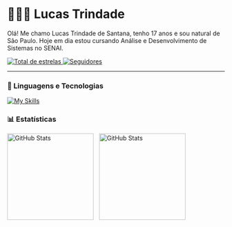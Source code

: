 # 👩🏻‍💻 Lucas Trindade

Olá! Me chamo Lucas Trindade de Santana, tenho 17 anos e sou natural de São Paulo. Hoje em dia estou cursando Análise e Desenvolvimento de Sistemas no SENAI.

<a href="https://github.com/Lucastrindade16h?tab=repositories&sort=stargazers">
        <img 
            alt="Total de estrelas" 
            title="Total de estrelas GitHub" 
            src="https://custom-icon-badges.demolab.com/github/stars/Lucastrindade16?color=55960c&style=for-the-badge&labelColor=488207&logo=star&label=estrelas"
        />
    </a>
    <a href="https://github.com/Lucastrindade16?tab=followers">
        <img 
            alt="Seguidores" 
            title="Me siga no GitHub" 
            src="https://custom-icon-badges.demolab.com/github/followers/Lucastrindade16?color=236ad3&labelColor=1155ba&style=for-the-badge&logo=github&label=Seguidores&logoColor=white"
        />
    </a>
</p>

---

### 🤖 Linguagens e Tecnologias
[![My Skills](https://skillicons.dev/icons?i=python,kotlin,js,react,html,css,figma)](https://skillicons.dev)
<br/>

### 📊 Estatísticas

<p>
  <img 
    align="left" 
    alt="GitHub Stats" 
    height="200" 
    style="padding-right: 10px;" 
    src="https://github-readme-stats.vercel.app/api?username=Lucastrindade16&show_icons=true&theme=tokyonight&include_all_commits=true&locale=pt-br" 
  />

<img 
      align="left" 
      alt="GitHub Stats" 
      height="200" 
      src="https://github-readme-stats.vercel.app/api/top-langs/?username=Lucastrindade16&theme=tokyonight&layout=compact&custom_title=Tecnologias&langs_count=9" 
  />

</p>

